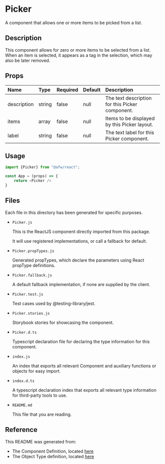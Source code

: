 # Picker

A component that allows one or more items to be picked from a list.

## Description
This component allows for zero or more items to be selected from a list. When an item is selected, it appears as a tag in the selection, which may also be later removed.

## Props
| Name | Type | Required | Default | Description |
|:----------|:----------|:----|:------------|:------------|
|description|string|false|null|The text description for this Picker component.|
|items|array|false|null|Items to be displayed by this Picker layout.|
|label|string|false|null|The text label for this Picker component.|

## Usage
```js
import {Picker} from "@afw/react";

const App = (props) => {
    return <Picker />
}
```

## Files
Each file in this directory has been generated for specific purposes.
 * `Picker.js`

   This is the ReactJS component directly imported from this package.

   It will use registered implementations, or call a fallback for default.
 * `Picker.propTypes.js`

   Generated propTypes, which declare the parameters using React propType definitions.

 * `Picker.fallback.js`

   A default fallback implementation, if none are supplied by the client.

 * `Picker.test.js`

   Test cases used by @testing-library/jest.

 * `Picker.stories.js`

   Storybook stories for showcasing the component.

 * `Picker.d.ts`

   Typescript declaration file for declaring the type information for this component.

 * `index.js`

   An index that exports all relevant Component and auxiliary functions or objects for easy import.

 * `index.d.ts`

   A typescript declaration index that exports all relevant type information for third-party tools to use.

 * `README.md`

   This file that you are reading.

## Reference
This README was generated from:
  * The Component Definition, located [here](/src/afw_components/generate/objects/_AdaptiveLayoutComponentType_/Picker.json)
  * The Object Type definition, located [here](/src/afw_components/generate/objects/_AdaptiveObjectType_/_AdaptiveLayoutComponentType_Picker.json)

